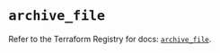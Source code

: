 # `archive_file`

Refer to the Terraform Registry for docs: [`archive_file`](https://registry.terraform.io/providers/hashicorp/archive/2.6.0/docs/resources/file).
